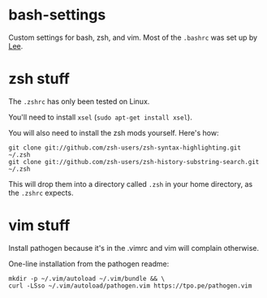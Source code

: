bash-settings
=================

Custom settings for bash, zsh, and vim. Most of the `.bashrc` was set up by [Lee](https://github.com/lgauthie). 

zsh stuff
=========

The `.zshrc` has only been tested on Linux.

You'll need to install `xsel` (`sudo apt-get install xsel`).

You will also need to install the zsh mods yourself. Here's how:

    git clone git://github.com/zsh-users/zsh-syntax-highlighting.git ~/.zsh
	git clone git://github.com/zsh-users/zsh-history-substring-search.git ~/.zsh

This will drop them into a directory called `.zsh` in your home directory, as the `.zshrc` expects.

vim stuff
========

Install pathogen because it's in the .vimrc and vim will complain otherwise.

One-line installation from the pathogen readme:

	mkdir -p ~/.vim/autoload ~/.vim/bundle && \
	curl -LSso ~/.vim/autoload/pathogen.vim https://tpo.pe/pathogen.vim

